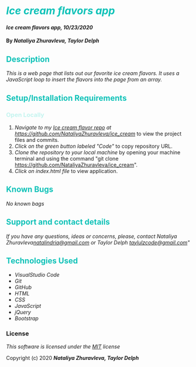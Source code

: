 # <span style="color:#0ec2b8">_Ice cream flavors app_</span>

#### _Ice cream flavors app, 10/23/2020_

#### By _**Nataliya Zhuravleva**, **Taylor Delph**_

## <span style="color:#0ec2b8">Description</span>

_This is a web page that lists out our favorite ice cream flavors. It uses a JavaScript loop to insert the flavors into the page from an array._


## <span style="color:#0ec2b8">Setup/Installation Requirements</span>

### <span style="color:#c4f4ef">Open Locally</span>
1. _Navigate to my [Ice cream flavor repo](https://github.com/NataliyaZhuravleva/ice_cream) at https://github.com/NataliyaZhuravleva/ice_cream_ to view the project files and commits.
2. _Click on the green button labeled "Code"_ to copy repository URL.
3. _Clone the repository to your local machine_ by opening your machine terminal and using the command "git clone https://github.com/NataliyaZhuravleva/ice_cream".
4. _Click on index.html file_ to view application.



## <span style="color:#0ec2b8">Known Bugs</span>

_No known bags_

## <span style="color:#0ec2b8">Support and contact details</span>

_If you have any questions, ideas or concerns, please, contact Nataliya Zhuravleva[natalindria@gmail.com](mailto:natalindria@gmail.com) or Taylor Delph <taylulzcode@gmail.com>"_


## <span style="color:#0ec2b8">Technologies Used</span>

* _VisualStudio Code_
* _Git_
* _GitHub_
* _HTML_
* _CSS_
* _JavaScript_
* _jQuery_
* _Bootstrap_

### License

*This software is licensed under the [MIT](https://choosealicense.com/licenses/mit/) license*

Copyright (c) 2020 **_Nataliya Zhuravleva, Taylor Delph_**
